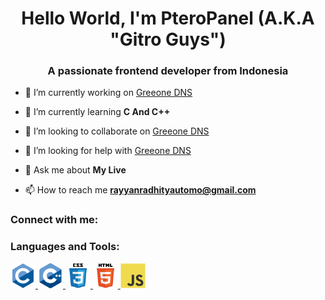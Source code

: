 <h1 align="center">Hello World, I'm PteroPanel (A.K.A "Gitro Guys")</h1>
<h3 align="center">A passionate frontend developer from Indonesia</h3>

- 🔭 I’m currently working on [Greeone DNS](https://pteropanel.github.io/GreeoneDNS/)

- 🌱 I’m currently learning **C And C++**

- 👯 I’m looking to collaborate on [Greeone DNS](https://pteropanel.github.io/GreeoneDNS/)

- 🤝 I’m looking for help with [Greeone DNS](https://pteropanel.github.io/GreeoneDNS/)

- 💬 Ask me about **My Live**

- 📫 How to reach me **rayyanradhityautomo@gmail.com**

<h3 align="left">Connect with me:</h3>
<p align="left">
</p>

<h3 align="left">Languages and Tools:</h3>
<p align="left"> <a href="https://www.cprogramming.com/" target="_blank" rel="noreferrer"> <img src="https://raw.githubusercontent.com/devicons/devicon/master/icons/c/c-original.svg" alt="c" width="40" height="40"/> </a> <a href="https://www.w3schools.com/cpp/" target="_blank" rel="noreferrer"> <img src="https://raw.githubusercontent.com/devicons/devicon/master/icons/cplusplus/cplusplus-original.svg" alt="cplusplus" width="40" height="40"/> </a> <a href="https://www.w3schools.com/css/" target="_blank" rel="noreferrer"> <img src="https://raw.githubusercontent.com/devicons/devicon/master/icons/css3/css3-original-wordmark.svg" alt="css3" width="40" height="40"/> </a> <a href="https://www.w3.org/html/" target="_blank" rel="noreferrer"> <img src="https://raw.githubusercontent.com/devicons/devicon/master/icons/html5/html5-original-wordmark.svg" alt="html5" width="40" height="40"/> </a> <a href="https://developer.mozilla.org/en-US/docs/Web/JavaScript" target="_blank" rel="noreferrer"> <img src="https://raw.githubusercontent.com/devicons/devicon/master/icons/javascript/javascript-original.svg" alt="javascript" width="40" height="40"/> </a> </p>
